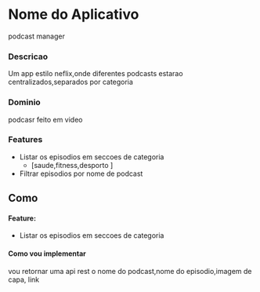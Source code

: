 # Nome do Aplicativo
podcast manager

### Descricao
Um app estilo neflix,onde diferentes podcasts estarao centralizados,separados por categoria

### Dominio
podcasr feito em video

### Features
- Listar os episodios em seccoes de categoria
  - [saude,fitness,desporto ]
- Filtrar episodios por nome de podcast


## Como

#### Feature:
- Listar os episodios em seccoes de categoria

#### Como vou implementar
vou retornar uma api rest o nome do podcast,nome do episodio,imagem de capa, link
